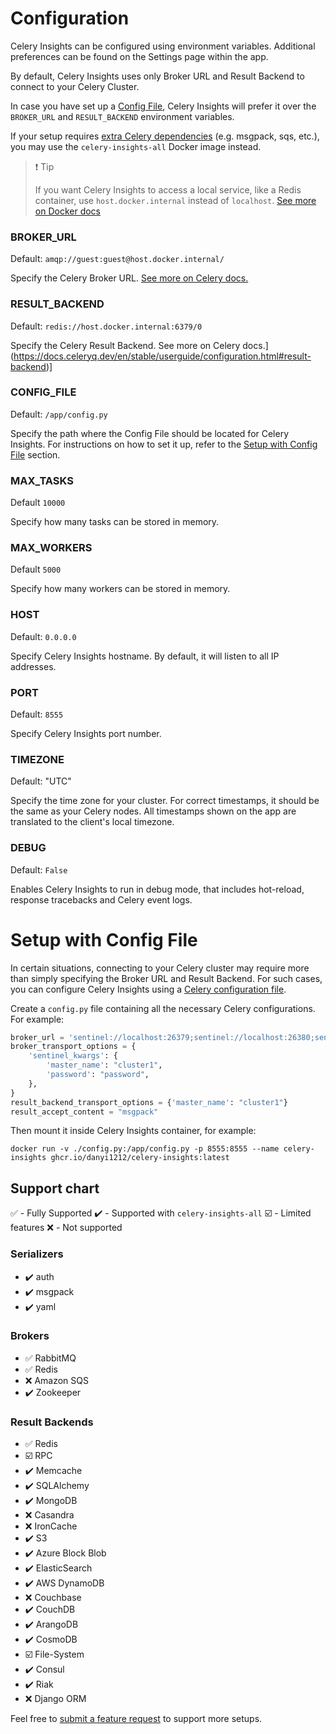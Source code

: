 # Configuration

Celery Insights can be configured using environment variables.
Additional preferences can be found on the Settings page within the app.

By default, Celery Insights uses only Broker URL and Result Backend to connect to your Celery Cluster.

In case you have set up a [Config File](#setup-with-config-file),
Celery Insights will prefer it over the `BROKER_URL` and `RESULT_BACKEND` environment variables.

If your setup requires
[extra Celery dependencies](https://docs.celeryq.dev/en/main/getting-started/introduction.html#bundles)
(e.g. msgpack, sqs, etc.), you may use the `celery-insights-all` Docker image instead.


> :exclamation: Tip
>
> If you want Celery Insights to access a local service, like a Redis container, use `host.docker.internal` instead
of `localhost`.
> [See more on Docker docs](https://docs.docker.com/desktop/networking/#use-cases-and-workarounds-for-all-platforms)

### BROKER_URL

Default: `amqp://guest:guest@host.docker.internal/`

Specify the Celery Broker URL.
[See more on Celery docs.](https://docs.celeryq.dev/en/stable/userguide/configuration.html#broker-url)

### RESULT_BACKEND

Default: `redis://host.docker.internal:6379/0`

Specify the Celery Result Backend.
See more on Celery docs.](https://docs.celeryq.dev/en/stable/userguide/configuration.html#result-backend)]

### CONFIG_FILE

Default: `/app/config.py`

Specify the path where the Config File should be located for Celery Insights.
For instructions on how to set it up, refer to the [Setup with Config File](#setup-with-config-file) section.

### MAX_TASKS

Default `10000`

Specify how many tasks can be stored in memory.

### MAX_WORKERS

Default `5000`

Specify how many workers can be stored in memory.

### HOST

Default: `0.0.0.0`

Specify Celery Insights hostname. By default, it will listen to all IP addresses.

### PORT

Default: `8555`

Specify Celery Insights port number.

### TIMEZONE

Default: "UTC"

Specify the time zone for your cluster.
For correct timestamps, it should be the same as your Celery nodes.
All timestamps shown on the app are translated to the client's local timezone.

### DEBUG

Default: `False`

Enables Celery Insights to run in debug mode, that includes hot-reload, response tracebacks and Celery event logs.

# Setup with Config File

In certain situations, connecting to your Celery cluster may require more than simply specifying the Broker URL and
Result Backend.
For such cases, you can configure Celery Insights
using a [Celery configuration file](https://docs.celeryq.dev/en/stable/userguide/configuration.html).

Create a `config.py` file containing all the necessary Celery configurations. For example:

```python
broker_url = 'sentinel://localhost:26379;sentinel://localhost:26380;sentinel://localhost:26381'
broker_transport_options = {
    'sentinel_kwargs': {
        'master_name': "cluster1",
        'password': "password",
    },
}
result_backend_transport_options = {'master_name': "cluster1"}
result_accept_content = "msgpack"
```

Then mount it inside Celery Insights container, for example:

```shell
docker run -v ./config.py:/app/config.py -p 8555:8555 --name celery-insights ghcr.io/danyi1212/celery-insights:latest
```

## Support chart

:white_check_mark: - Fully Supported
:heavy_check_mark: - Supported with `celery-insights-all`
:ballot_box_with_check: - Limited features
:x: - Not supported

### Serializers

* :heavy_check_mark: auth
* :heavy_check_mark: msgpack
* :heavy_check_mark: yaml

### Brokers

* :white_check_mark: RabbitMQ
* :white_check_mark: Redis
* :x: Amazon SQS
* :heavy_check_mark: Zookeeper

### Result Backends

* :white_check_mark: Redis
* :ballot_box_with_check: RPC
* :heavy_check_mark: Memcache
* :heavy_check_mark: SQLAlchemy
* :heavy_check_mark: MongoDB
* :x: Casandra
* :x: IronCache
* :heavy_check_mark: S3
* :heavy_check_mark: Azure Block Blob
* :heavy_check_mark: ElasticSearch
* :heavy_check_mark: AWS DynamoDB
* :x: Couchbase
* :heavy_check_mark: CouchDB
* :heavy_check_mark: ArangoDB
* :heavy_check_mark: CosmoDB
* :ballot_box_with_check: File-System
* :heavy_check_mark: Consul
* :heavy_check_mark: Riak
* :x: Django ORM

Feel free to [submit a feature request](CONTRIBUTING.md) to support more setups.
